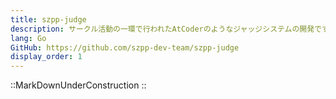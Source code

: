 ```yaml
---
title: szpp-judge
description: サークル活動の一環で行われたAtCoderのようなジャッジシステムの開発です。ランキングシステムを担当しました。
lang: Go
GitHub: https://github.com/szpp-dev-team/szpp-judge
display_order: 1
---
```


::MarkDownUnderConstruction
::